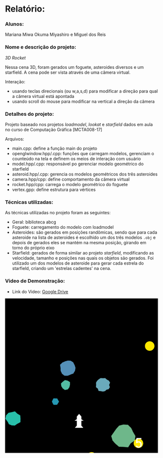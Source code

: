 # Relatório:
### Alunos: 
Mariana Miwa Okuma Miyashiro e Miguel dos Reis

### Nome e descrição do projeto:
*3D Rocket*

Nessa cena 3D, foram gerados um foguete, asteroides diversos e um starfield. A cena pode ser vista através de uma câmera virtual.

Interação:
* usando teclas direcionais (ou w,a,s,d) para modificar a direção para qual a câmera virtual está apontada
* usando scroll do mouse para modificar na vertical a direção da câmera    

### Detalhes do projeto:
Projeto baseado nos projetos *loadmodel*, *lookat* e *starfield* dados em aula no curso de Computação Gráfica [MCTA008-17]

Arquivos:
* main.cpp: define a função main do projeto
* openglwindow.hpp/.cpp: funções que carregam modelos, gerenciam o counteúdo na tela e definem os meios de interação com usuário
* model.hpp/.cpp: responsável po gerenciar modelo geométrico do starfield 
* asteroid.hpp/.cpp: gerencia os modelos geométricos dos três asteroides 
* camera.hpp/cpp: define comportamento da câmera virtual
* rocket.hpp/cpp: carrega o modelo geométrico do foguete
* vertex.gpp: define estrutura para vértices

### Técnicas utilizadas:
As técnicas utilizadas no projeto foram as seguintes:
* Geral: biblioteca abcg
* Foguete: carregamento do modelo com loadmodel
* Asteroides: são gerados em posições randômicas, sendo que para cada asteroide na lista de asteroides é escolhido um dos três modelos `.obj` e depois de gerados eles se mantém na mesma posição, girando em torno do próprio eixo
* Starfield: gerados de forma similar ao projeto *starfield*, modificando as velocidade, tamanho e posições nas quais os objetos são gerados. Foi utilizado um dos modelos de asteroide para gerar cada estrela do starfield, criando um 'estrelas cadentes' na cena.


### Video de Demonstração:
* Link do Video: [Google Drive](https://drive.google.com/file/d/1JNHZlrRcFAWX6cf9AG_rIUPENIzPi0Lo/view?usp=sharing) 

![3DRocket](https://github.com/okumamiwa/compgraf/blob/main/rocket/rocketTrip.png)